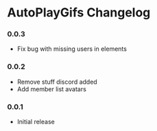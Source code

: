 # AutoPlayGifs Changelog

### 0.0.3

 - Fix bug with missing users in elements

### 0.0.2

 - Remove stuff discord added
 - Add member list avatars

### 0.0.1

 - Initial release